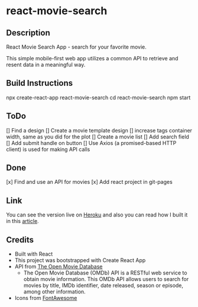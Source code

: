 # react-movie-search

## Description

React Movie Search App - search for your favorite movie.

This simple mobile-first web app utilizes a common API to retrieve and resent data in a meaningful way.

## Build Instructions

npx create-react-app react-movie-search
cd react-movie-search
npm start

## ToDo

[] Find a design
[] Create a movie template design
[] increase tags container width, same as you did for the plot
[] Create a movie list
[] Add search field
[] Add submit handle on button
[] Use Axios (a promised-based HTTP client) is used for making API calls

## Done

[x] Find and use an API for movies
[x] Add react project in git-pages


## Link

You can see the version live on [Heroku](https://codepen.io/FlorinPop17/full/rRaEYv) and also you can read how I built it in this [article](https://www.florin-pop.com/blog/2019/02/react-movie-search-app/).

## Credits

- Built with React
- This project was bootstrapped with Create React App
- API from [The Open Movie Database](http://www.omdbapi.com/)
  - The Open Movie Database (OMDb) API is a RESTful web service to obtain movie information. This OMDb API allows users to search for movies by title, IMDb identifier, date released, season or episode, among other information.
- Icons from [FontAwesome](https://fontawesome.com/?from=io)

